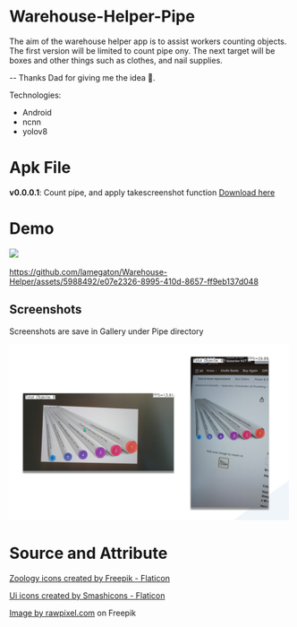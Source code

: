 # Warehouse-Helper-Pipe
 The aim of the warehouse helper app is to assist workers counting objects. The first version will be limited to count pipe ony. The next target will be boxes and other things such as clothes, and nail supplies.

-- Thanks Dad for giving me the idea 🙌.

Technologies:
- Android
- ncnn
- yolov8

# Apk File

**v0.0.0.1**: Count pipe, and apply takescreenshot function [Download here](https://github.com/lamegaton/warehouse-helper/releases/tag/v0.0.0.1) 

# Demo
<img src="demo/warehouse_helper_poster.png" height="400">

https://github.com/lamegaton/Warehouse-Helper/assets/5988492/e07e2326-8995-410d-8657-ff9eb137d048

## Screenshots
Screenshots are save in Gallery under Pipe directory

<img src="demo/warehouse_helper_poster2.png" width="500">  

# Source and Attribute
<a href="https://www.flaticon.com/free-icons/zoology" title="zoology icons">Zoology icons created by Freepik - Flaticon</a>

<a href="https://www.flaticon.com/free-icons/ui" title="ui icons">Ui icons created by Smashicons - Flaticon</a>

<a href="https://www.freepik.com/free-psd/premium-mobile-phone-screen-mockup-template_3891016.htm#query=mockup%20phone&position=6&from_view=keyword&track=ais">Image by rawpixel.com</a> on Freepik
